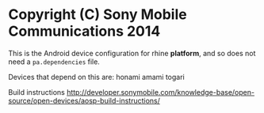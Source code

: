 Copyright (C) Sony Mobile Communications 2014
=============================================

This is the Android device configuration for rhine **platform**, and so does not need a `pa.dependencies` file.

Devices that depend on this are: honami amami togari

Build instructions
http://developer.sonymobile.com/knowledge-base/open-source/open-devices/aosp-build-instructions/
